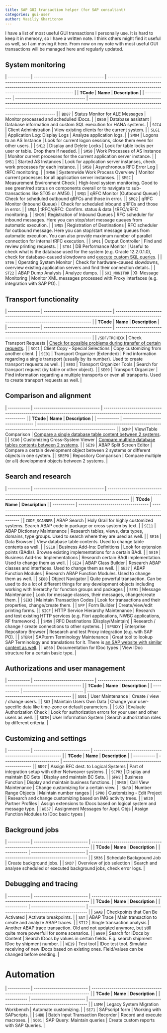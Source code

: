 ```yaml
---
title: SAP GUI transaction helper (for SAP consultant)
categories: gui-user
author: Vasiliy Kharitonov
---
```


I have a list of most useful GUI transactions I personally use. It is hard to
keep it in memory, so I have a written note. I think others might find it useful
as well, so I am moving it here. From now on my note with most useful GUI
transactions will be managed here and regularly updated.

## System monitoring

| -----------   | ----------------------------------- | ------------------------------------------------------------------------------------------------------------------------------------------------------------------------------------------------------------------------- |
| **TCode**     | **Name**                            | **Description**                                                                                                                                                                                                           |
| -----------   | ----------------------------------- | ------------------------------------------------------------------------------------------------------------------------------------------------------------------------------------------------------------------------- |
| `BD87`        | Status Monitor for ALE Messages     | Monitor processed and schedulled IDocs.                                                                                                                                                                                   |
| `DB50`        | Database assistant                  | Database information and custom SQL execution for HANA systems.                                                                                                                                                           |
| `SCC4`        | Client Administration               | View existing clients for the current system.                                                                                                                                                                             |
| `SLG1`        | Application Log: Display Logs       | Analyze application logs.                                                                                                                                                                                                 |
| `SM04`        | Logons to an AS Instance            | Look for current logon sessions, close them even for other users.                                                                                                                                                         |
| `SM12`        | Display and Delete Locks            | Look for table locks per user or table. Drop them if needed.                                                                                                                                                              |
| `SM50`        | Work Processes of AS Instance       | Monitor current processes for the current application server instance.                                                                                                                                                    |
| `SM51`        | Started AS Instances                | Look for application server instanses, check work processes for each instance.                                                                                                                                            |
| `SM58`        | Asynchronous RFC Error Log          | tRFC monitoring.                                                                                                                                                                                                          |
| `SM66`        | Systemwide Work Process Overview    | Monitor current processes for all application server instanses.                                                                                                                                                           |
| `SMEC`        | Measurement Environment Check       | High-level system monitoring. Good to see green/red status on components overall or to navigate to sub-transactions like ST05 or AM50.                                                                                    |
| `SMQ1`        | qRFC Monitor (Outbound Queue)       | Check for scheduled outbound qRFCs and those in error.                                                                                                                                                                    |
| `SMQ2`        | qRFC Monitor (Inbound Queue)        | Check for scheduled inbound qRFCs and those in error.                                                                                                                                                                     |
| `SMQA`        | tRFC/qRFC: Confirm. status & data   | tRFC/qRFC monitoring.                                                                                                                                                                                                     |
| `SMQR`        | Registration of Inbound Queues      | RFC scheduler for inbound messages. Here you can stop/start message queues from automatic execution.                                                                                                                      |
| `SMQS`        | Registration of Destinations        | RFC scheduler for outbound message. Here you can stop/start message queues from automatic execution. You can also provide maximum number of parallel connection for internal tRFC execution.                              |
| `SP01`        | Output Controller                   | Find and review printing requests.                                                                                                                                                                                        |
| `ST04`        | DB Performance Monitor              | Useful to check what is the database used for the system (e.g. Oracle 12.2.0.1.0), check for database-caused slowdowns and [execute custom SQL queries](https://sap.how/gui-support/how-to-execute-custom-sql-request).   |
| `ST06`        | Operating System Monitor            | Check for hardware-caused slowdowns, overview existing application servers and find their connection details.                                                                                                             |
| `ST22`        | ABAP Dump Analysis                  | Analyze dumps.                                                                                                                                                                                                            |
| `SXI_MONITOR` | XI: Message Monitoring              | Monitor XML messages processed with Proxy interfaces (e.g. integration with SAP PO).                                                                                                                                      |


## Transport functionality

| ---------------- | ---------------------------------- | ------------------------------------------------------------------------------------------------------------------------------------------------ |
| **TCode**        | **Name**                           | **Description**                                                                                                                                  |
| ---------------- | ---------------------------------- | ------------------------------------------------------------------------------------------------------------------------------------------------ |
| `/SDF/TRCHECK`   | Check Transport Requests           | [Check for possible problems during transfer of certain requests](https://sap.how/gui-design/gui-support/problems-during-transfer-of-request).   |
| `SCC1`           | Client Copy - Special Selections   | Copy customizing from another client.                                                                                                            |
| `SE01`           | Transport Organizer (Extended)     | Find information regarding a single transport (usually by its number).    Used to create transport requests as well.                             |
| `SE03`           | Transport Organizer Tools          | Search for transport request (by table or other object).                                                                                         |
| `SE09`           | Transport Organizer                | Find information regarding a multiple transports or even all transports. Used to create transport requests as well.                              |

## Comparison and alignment

| ----------- | --------------------------------- | --------------------------------------------------------------------------------------------------------------------- |
| **TCode**   | **Name**                          | **Description**                                                                                                       |
| ----------- | --------------------------------- | --------------------------------------------------------------------------------------------------------------------- |
| `SCMP`      | View/Table Comparison             | [Compare a single database table content between 2 systems](https://sap.how/gui-basis/compare-customzing-tables).     |
| `SCU0`      | Customizing Cross-System Viewer   | [Compare multiple database tables contents between 2 systems](https://sap.how/gui-basis/compare-customzing-tables).   |
| `SE39`      | ABAP Split Screen Editor          | Compare a certain development object between 2 systems or different objects in one system.                            |
| `SREPO`     | Repository Comparison             | Compare multiple (or all) development objects between 2 systems.                                                      |

## Search and research

| -----------    | ----------------------------------- | ----------------------------------------------------------------------------------------------------------------------------------------------------------------------- |
| **TCode**      | **Name**                            | **Description**                                                                                                                                                         |
| -----------    | ----------------------------------- | ----------------------------------------------------------------------------------------------------------------------------------------------------------------------- |
| `CODE_SCANNER` | ABAP Search                         | Holy Grail for highly customized systems. Search ABAP code in package or cross system by text.                                                                          |
| `SE11`         | ABAP Dictionary Maintenance         | Research tables, views, data types, domains, type groups. Used to search where they are used as well.                                                                   |
| `SE16`         | Data Browser                        | View database table contents. Used to change table contents as well.                                                                                                    |
| `SE18`         | Business Add-Ins: Definitions       | Look for extension points (BAdIs). Browse existing implementations for a certain BAdI.                                                                                  |
| `SE19`         | Business Add-Ins: Implementations   | Research certain BAdI implementation. Used to change them as well.                                                                                                      |
| `SE24`         | ABAP Class Builder                  | Research ABAP classes and interfaces. Used to change them as well.                                                                                                      |
| `SE37`         | ABAP Function Modules               | Research ABAP Function Modules. Used to change them as well.                                                                                                            |
| `SE80`         | Object Navigator                    | Quite powerful transaction. Can be used to do a lot of different things for any development objects including working with hierarchy for function groups and packages   |
| `SE91`         | Message Maintenance                 | Look for message classes, their messages, change/create them.                                                                                                           |
| `SE93`         | Maintain Transaction Codes          | Look for transactions and their properties, change/create them.                                                                                                         |
| `SFP`          | Form Builder                        | Create/view/edit printing forms.                                                                                                                                        |
| `SICF`         | HTTP Service Hierarchy Maintenance  | Research and test existing HTTP services (e.g. Fiori applications, NWBC applications, RF framework).                                                                    |
| `SM59`         | RFC Destinations (Display/Maintain) | Research / change / create connections to other systems.                                                                                                                |
| `SPROXY`       | Enterprise Repository Browser       | Research and test Proxy integration (e.g. with SAP PO).                                                                                                                 |
| `STERM`        | SAPterm Terminology Maintenance     | Great tool to lookup SAP Terminology and translations for it. There is [an SAP website with similar content as well](http://sapterm.com).                               |
| `WE60`         | Documentation for IDoc types        | View IDoc structure for a certain basic type.                                                                                                                           |


## Authorizations and user management

| ----------- | ------------------------------ | ---------------------------------------------------------------------- |
| **TCode**   | **Name**                       | **Description**                                                        |
| ----------- | ------------------------------ | ---------------------------------------------------------------------- |
| `SU01`      | User Maintenance               | Create / view / change users.                                          |
| `SU3`       | Maintain Users Own Data        | Change your user-specific data like time-zone or default parameters.   |
| `SU53`      | Evaluate Authorization Check   | Look for authorization errors for your user and other users as well.   |
| `SUIM`      | User Information System        | Search authorization roles by different criteria.                      |

## Customizing and settings

| ----------- | ----------------------------        | --------------------------------------------------------------       |
| **TCode**   | **Name**                            | **Description**                                                      |
| ----------- | ----------------------------        | --------------------------------------------------------------       |
| `BD97`      | Assign RFC dest. to Logical Systems | Part of integration setup with other Netweaver systems.              |
| `SCPR3`     | Display and maintain BC Sets        | Display and maintain BC Sets.                                        |
| `SFW2`      | Business Function                   | Display and maintain business functions.                             |
| `SM30`      | Call View Maintenance               | Change customizing for a certain view.                               |
| `SNRO`      | Number Range Objects                | Maintain number ranges                                               |
| `SPRO`      | Customizing - Edit Project          | Research and change customizing based on IMG activity trees.         |
| `WE20`      | Partner Profiles                    | Assign extensions to IDocs based on logical system and message type. |
| `WE57`      | Assignment Messages for Appl. Objs  | Assign Function Modules to IDoc basic types                          |


## Background jobs

| ----------- | --------------------------- | ----------------------------------------------------------------------------- |
| **TCode**   | **Name**                    | **Description**                                                               |
| ----------- | --------------------------- | ----------------------------------------------------------------------------- |
| `SM36`      | Schedule Background Job     | Create background jobs.                                                       |
| `SM37`      | Overview of job selection   | Search and analyse scheduled or executed background jobs, check error logs.   |

## Debugging and tracing

| ----------- | ---------------------------       | -----------------------------------------------------------------------------                                       |
| **TCode**   | **Name**                          | **Description**                                                                                                     |
| ----------- | ---------------------------       | -----------------------------------------------------------------------------                                       |
| `SAAB`      | Checkpoints that Can Be Activated | Activate breakpoints.                                                                                               |
| `SAT`       | ABAP Trace                        | Main transaction to create and analyze ABAP traces.                                                                 |
| `ST12`      | Single transaction analysis       | Another ABAP trace transaction. Old and not updated anymore, but still quite more powerfull for some scenarios.     |
| `WE09`      | Search for IDocs by Content       | Search IDocs by values in certain fields. E.g. search shipment IDoc by shipment number.                             |
| `WE19`      | Test tool                         | IDoc test tool. Simulate receiving of new IDocs based on existing ones. Field/values can be changed before sending. |


# Automation

| ----------- | ---------------------------       | ----------------------------------------------------------------------------- |
| **TCode**   | **Name**                          | **Description**                                                               |
| ----------- | ---------------------------       | ----------------------------------------------------------------------------- |
| `LSMW`      | Legacy System Migration Workbench | Automate customizing.                                                         |
| `SE71`      | SAPscript form                    | Working with SAPscripts.                                                      |
| `SHDB`      | Batch Input Transaction Recorder  | Record and execute macroses.                                                  |
| `SQ01`      | SAP Query: Maintain queries       | Create custom reports with SAP Queries.                                       |

